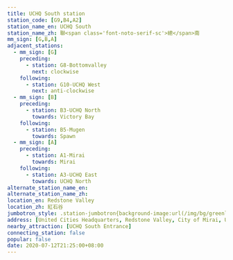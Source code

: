 ```yaml
---
title: UCHQ South station
station_code: [G9,B4,A2]
station_name_en: UCHQ South
station_name_zh: 聯<span class='font-noto-serif-sc'>總</span>南
mm_sign: [G,B,A]
adjacent_stations:
  - mm_sign: [G]
    preceding:
      - station: G8-Bottomvalley
        next: clockwise
    following:
      - station: G10-UCHQ West
        next: anti-clockwise
  - mm_sign: [B]
    preceding:
      - station: B3-UCHQ North
        towards: Victory Bay
    following:
      - station: B5-Mugen
        towards: Spawn
  - mm_sign: [A]
    preceding:
      - station: A1-Mirai
        towards: Mirai
    following:
      - station: A3-UCHQ East
        towards: UCHQ North
alternate_station_name_en: 
alternate_station_name_zh: 
location_en: Redstone Valley
location_zh: 紅石谷
jumbotron_style: .station-jumbotron{background-image:url(/img/bg/greenline.png),url(/img/bg/blueline.png),url(/img/bg/airportline.png);background-repeat:no-repeat;background-size:100% 10px;background-position:0 100px,0 130px,0 160px}
address: [United Cities Headquarters, Redstone Valley, City of Mirai, United Cities]
nearby_attraction: [UCHQ South Entrance]
connecting_station: false
popular: false
date: 2020-07-12T21:25:00+08:00
---
```


